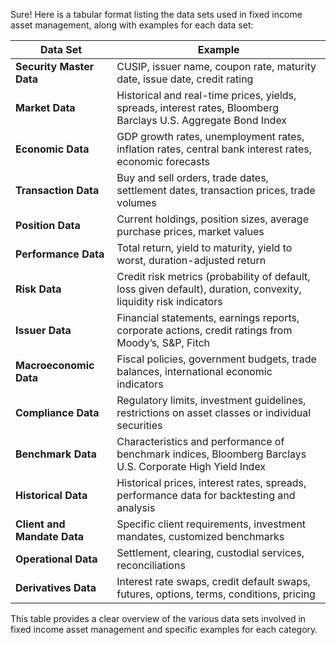 Sure! Here is a tabular format listing the data sets used in fixed income asset management, along with examples for each data set:

| **Data Set**         | **Example**                                                                                             |
|----------------------|---------------------------------------------------------------------------------------------------------|
| **Security Master Data**  | CUSIP, issuer name, coupon rate, maturity date, issue date, credit rating                                |
| **Market Data**           | Historical and real-time prices, yields, spreads, interest rates, Bloomberg Barclays U.S. Aggregate Bond Index |
| **Economic Data**         | GDP growth rates, unemployment rates, inflation rates, central bank interest rates, economic forecasts       |
| **Transaction Data**      | Buy and sell orders, trade dates, settlement dates, transaction prices, trade volumes                         |
| **Position Data**         | Current holdings, position sizes, average purchase prices, market values                                     |
| **Performance Data**      | Total return, yield to maturity, yield to worst, duration-adjusted return                                    |
| **Risk Data**             | Credit risk metrics (probability of default, loss given default), duration, convexity, liquidity risk indicators |
| **Issuer Data**           | Financial statements, earnings reports, corporate actions, credit ratings from Moody’s, S&P, Fitch            |
| **Macroeconomic Data**    | Fiscal policies, government budgets, trade balances, international economic indicators                        |
| **Compliance Data**       | Regulatory limits, investment guidelines, restrictions on asset classes or individual securities              |
| **Benchmark Data**        | Characteristics and performance of benchmark indices, Bloomberg Barclays U.S. Corporate High Yield Index      |
| **Historical Data**       | Historical prices, interest rates, spreads, performance data for backtesting and analysis                      |
| **Client and Mandate Data** | Specific client requirements, investment mandates, customized benchmarks                                      |
| **Operational Data**      | Settlement, clearing, custodial services, reconciliations                                                     |
| **Derivatives Data**      | Interest rate swaps, credit default swaps, futures, options, terms, conditions, pricing                        |

This table provides a clear overview of the various data sets involved in fixed income asset management and specific examples for each category.
